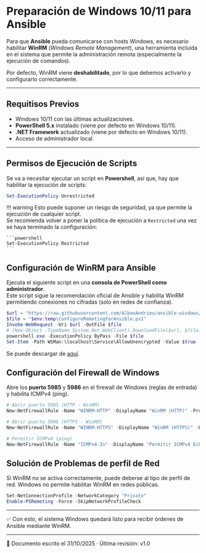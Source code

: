 # Preparación de Windows 10/11 para Ansible

Para que **Ansible** pueda comunicarse con hosts Windows, es necesario habilitar **WinRM** (*Windows Remote 
Management*), una herramienta incluida en el sistema que permite la administración remota (especialmente 
la ejecución de comandos).

Por defecto, WinRM viene **deshabilitado**, por lo que debemos activarlo y configurarlo correctamente.

---

## Requitisos Previos

- Windows 10/11 con las últimas actualizaciones.
- **PowerShell 5.x** instalado (viene por defecto en Windows 10/11).
- **.NET Framework** actualizado (viene por defecto en Windows 10/11).
- Acceso de administrador local.

---

## Permisos de Ejecución de Scripts

Se va a necesitar ejecutar un script en **Powershell**, así que, hay que habilitar la ejecución de scripts:

```powershell
Set-ExecutionPolicy Unrestricted
```

!!! warning
    Esto puede suponer un riesgo de seguridad, ya que permite la ejecución de cualquier script.  
    Se recomienda volver a poner la política de ejecución a `Restricted` una vez se haya terminado la configuración:
   
    ```powershell
    Set-ExecutionPolicy Restricted
    ```

## Configuración de WinRM para Ansible

Ejecuta el siguiente script en una **consola de PowerShell como administrador**.  
Este script sigue la recomendación oficial de Ansible y habilita WinRM permitiendo conexiones no cifradas (solo en redes de confianza).

```powershell
$url = "https://raw.githubusercontent.com/AlbanAndrieu/ansible-windows/master/files/ConfigureRemotingForAnsible.ps1"
$file = "$env:temp\ConfigureRemotingForAnsible.ps1"
Invoke-WebRequest -Uri $url -OutFile $file
# (New-Object -TypeName System.Net.WebClient).DownloadFile($url, $file)
powershell.exe -ExecutionPolicy ByPass -File $file
Set-Item -Path WSMan:\localhost\Service\AllowUnencrypted -Value $true
```

Se puede descargar de [aquí](http://barcena.etsisi.upm.es/sc.ps1).

## Configuración del Firewall de Windows
Abre los **puerto 5985** y **5986** en el firewall de Windows (reglas de entrada) y habilita ICMPv4 (ping).

```powershell
# Abrir puerto 5985 (HTTP - WinRM)
New-NetFirewallRule -Name "WINRM-HTTP" -DisplayName "WinRM (HTTP)" -Protocol TCP -LocalPort 5985 -Direction Inbound -Action Allow

# Abrir puerto 5986 (HTTPS - WinRM)
New-NetFirewallRule -Name "WINRM-HTTPS" -DisplayName "WinRM (HTTPS)" -Protocol TCP -LocalPort 5986 -Direction Inbound -Action Allow

# Permitir ICMPv4 (ping)
New-NetFirewallRule -Name "ICMPv4-In" -DisplayName "Permitir ICMPv4 Echo Request" -Protocol ICMPv4 -IcmpType 8 -Direction Inbound -Action Allow
```

## Solución de Problemas de perfil de Red

Si WinRM no se activa correctamente, puede deberse al tipo de perfil de red.
Windows no permite habilitar WinRM en redes públicas.

```powershell
Set-NetConnectionProfile -NetworkCategory "Private"
Enable-PSRemoting -Force -SkipNetworkProfileCheck
```

---

✅ Con esto, el sistema Windows quedará listo para recibir órdenes de Ansible mediante WinRM.

---
📅 Documento escrito el 31/10/2025 · Última revisión: v1.0

